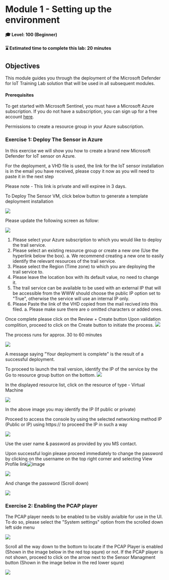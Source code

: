 # Module 1 - Setting up the environment

#### 🎓 Level: 100 (Beginner)
#### ⌛ Estimated time to complete this lab: 20 minutes

## Objectives

This module guides you through the deployment of the Microsoft Defender for IoT Training Lab solution that will be used in all subsequent modules.

#### Prerequisites

To get started with Microsoft Sentinel, you must have a Microsoft Azure subscription. If you do not have a subscription, you can sign up for a free account [here](https://azure.microsoft.com/en/free).

Permissions to create a resource group in your Azure subscription.

### Exercise 1: Deploy The Sensor in Azure

In this exercise we will show you how to create a brand new Microsoft Defender for IoT sensor on Azure.

For the deployment, a VHD file is used, the link for the IoT sensor installation is in the email you have received, please copy it now as you will need to paste it in the next step

Please note - This link is private and will expiree in 3 days. 

To Deploy The Sensor VM, click below button to generate a template deployment installation 

<a href="https://portal.azure.com/#create/Microsoft.Template/uri/https%3A%2F%2Fraw.githubusercontent.com%2FContoso-Hotels-Security%2FDefenderForIOT%2Fmain%2FDeploySensorV22%2Fazuredeploy.json" target="_blank">
  <img src="https://aka.ms/deploytoazurebutton" scale="0">
</a>



Please update the following screen as follow:

<img src="./Images/Deployment_1.png">

1. Please select your Azure subscription to which you would like to deploy the trail service.
2. Please select an existing resource group or create a new one (Use the hyperlink below the box).
	a. We recommend creating a new one to easily identify the relevant resources of the trail service.
3. Please select the Region (Time zone) to which you are deploying the trail service to.
4. Please leave the location box with its default value, no need to change it.
5. The trail service can be available to be used with an external IP that will be accessible from the WWW should choose the public IP option set to "True", otherwise the service will use an internal IP only.
6. Please Paste the link of the VHD copied from the mail recived into this filed.
	a. Please make sure there are o omitted characters or added ones.


Once complete please click on the Review + Create button
Upon validation complition, proceed to click on the Create button to initiate the process.
<img src="./Images/Review_&_ Create button.png">


The process runs for approx. 30 to 60 minutes

<img src="./Images/Go_to_Resource_Group.png">

A message saying "Your deployment is complete" is the result of a successful deployment.

To proceed to launch the trail version, identify the IP of the service by the Go to resource group button on the bottom.
<img src="./Images/VM_Resource.png">

In the displayed resource list, click on the resource of type - Virtual Machine

<img src="./Images/IP_Settings.png">

In the above image you may identify the IP (If public or private)

Proceed to access the console by using the selected networking method IP (Public or IP) using https:// to proceed the IP
in such a way

<img src="./Images/Login_Screen.png">

Use the user name & password as provided by you MS contact.

Upon successful login please proceed immediately to change the password by clicking on the username on the top right corner and selecting 
View Profile link![image](https://user-images.githubusercontent.com/103533851/167753495-30eb079a-2b1f-441d-b3a6-bc3ce9e78454.png)

<img src="./Images/Change_Password_1.png">

And change the password (Scroll down)

<img src="./Images/Change_Password_2.png">

### Exercise 2: Enabling the PCAP player

The PCAP player needs to be enabled to be visibly avialble for use in the UI. 
To do so, please select the "System settings" option from the scrolled down left side menu

<img src="./Images/System_Settings_Menu.png">

Scroll all the way down to the bottom to locate if the PCAP Player is enabled (Shown in the image below in the red top squre) or not.
If the PCAP player is not shown, proceed to click on the arrow next to the Sensor Managment button (Shown in the image below in the red lower squre)

<img src="./Images/PCAP_Player_Enabled.png">
